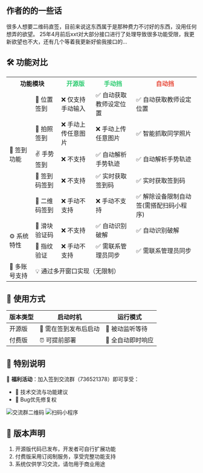 ##  作者的的一些话
很多人想要二维码直签，目前来说这东西属于是那种费力不讨好的东西，没用任何想弄的欲望。
25年4月前后xxt对大部分接口进行了处理导致很多功能受限，我更新欲望也不大，还有几个等着我更新好偷我接口的...
## 🛠️ 功能对比
<table>
  <tr>
    <th colspan="2">功能模块</th>
    <th style="color:#2ecc71">开源版</th>
    <th style="color:#2ecc71">手动挡</th>
    <th style="color:#e74c3c">自动挡</th>
  </tr>
  
  <!-- 签到功能 -->
  <tr>
    <td rowspan="5">📌 签到功能</td>
    <td>📍 位置签到</td>
    <td>❌ 仅支持手动输入</td>
    <td>✅ 自动获取教师设定位置</td>
    <td>✅ 自动获取教师设定位置</td>
  </tr>
  <tr>
    <td>📸 拍照签到</td>
    <td>❌ 手动上传任意图片</td>
    <td>❌ 手动上传任意图片</td>
    <td>✅ 智能抓取同学照片</td>
  </tr>
  <tr>
    <td>✌️ 手势签到</td>
    <td>❌ 不支持</td>
    <td>✅ 自动解析手势轨迹</td>
    <td>✅ 自动解析手势轨迹</td>
  </tr>
  <tr>
    <td>🔢 签到码签到</td>
    <td>❌ 不支持</td>
    <td>✅ 实时获取签到码</td>
    <td>✅ 实时获取签到码</td>
  </tr>
  <tr>
    <td>🔳 二维码签到</td>
    <td>❌ 手动不支持</td>
    <td>❌ 手动不支持</td>
    <td>✅ 解除设备限制自动签(需搭配扫码小程序)</td>
  </tr>


  <!-- 其他差异 -->
  <tr>
    <td rowspan="2">⚙️ 系统特性</td>
    <td>🧩 滑块验证码</td>
    <td>❌ 不支持</td>
    <td>✅ 自动识别破解</td>
    <td>✅ 自动识别破解</td>
  </tr>
  <tr>
    <td>🔳 指纹验证</td>
    <td>❌ 手动不支持</td>
    <td>✅ 需联系管理员同步</td>
    <td>✅ 需联系管理员同步</td>
  </tr>
  <tr>
    <td>👥 多账号支持</td>
    <td colspan="4">💡 通过多开窗口实现（无限制）</td>
  </tr>
</table>

## 🚀 使用方式
| 版本类型 | 启动时机             | 运行模式             |
|----------|----------------------|----------------------|
| 开源版   | 📅 需在签到发布后启动 | 👀 被动监听等待       |
| 付费版   | ⏰ 可提前部署         | 🤖 全自动即时响应     |

## 📢 特别说明
🔔 **福利活动**：加入签到交流群（736521378）即可享受：
- 💬 技术交流与功能建议
- 🐛 Bug优先修复权

![交流群二维码](https://github.com/user-attachments/assets/ee22c16d-3bd5-4d2f-8ecf-eb560cf9cd9d)
![扫码小程序](https://github.com/user-attachments/assets/a338a208-1f7f-413c-b192-9068ff0d72a4)

## 📜 版本声明
1. 开源版代码已发布，开发者可自行扩展功能
2. 付费版采用订阅制服务，享受完整功能支持
3. 系统仅供学习交流，请勿用于商业用途
